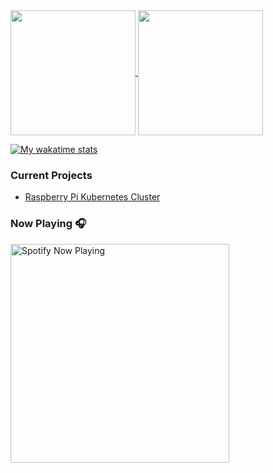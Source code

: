 <!--
**gregnrobinson/gregnrobinson** is a ✨ _special_ ✨ repository because its `README.md` (this file) appears on your GitHub profile.

Here are some ideas to get you started:

- 🔭 I’m currently working on ...
- 🌱 I’m currently learning ...
- 👯 I’m looking to collaborate on ...
- 🤔 I’m looking for help with ...
- 💬 Ask me about ...
- 📫 How to reach me: ...
- 😄 Pronouns: ...
- ⚡ Fun fact: ...
-->

<a href="https://github.com/gregnrobinsno/github-readme-stats">
  <img height="200" align="center" src="https://github-readme-stats-9qgfud7uc-gregnrobinson.vercel.app/api?username=gregnrobinson&count_private=true&theme=dark" />
</a>
<a href="https://github.com/gregnrobinsno/github-readme-stats">
  <img height="200" align="center" src="https://github-readme-stats-9qgfud7uc-gregnrobinson.vercel.app/api/top-langs/?username=gregnrobinson&langs_count=10&layout=compact&theme=dark" />
</a>

[![My wakatime stats](https://github-readme-stats-9qgfud7uc-gregnrobinson.vercel.app/api/wakatime?username=gregnrobinson)](https://github.com/gregnrobinson/github-readme-stats)

### Current Projects
- <a href="https://pisite.gregrobinson.ca">Raspberry Pi Kubernetes Cluster</a>

### Now Playing 🎧

[<img src="https://spotify-now-playing-cyan-seven.vercel.app/api/spotify-playing" alt="Spotify Now Playing" width="350" />](https://open.spotify.com/user/gregnrobinson-ca)
